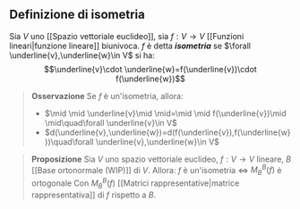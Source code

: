## Definizione di isometria
Sia $V$ uno [[Spazio vettoriale euclideo]], sia $f:V\to V$ [[Funzioni lineari|funzione lineare]] biunivoca.
$f$ è detta ***isometria*** se $\forall \underline{v},\underline{w}\in V$ si ha:
$$\underline{v}\cdot \underline{w}=f(\underline{v})\cdot f(\underline{w})$$
>**Osservazione**
>Se $f$ è un'isometria, allora:
>	- $\mid \mid \underline{v}\mid \mid=\mid \mid f(\underline{v})\mid \mid\quad\forall \underline{v}\in V$
>	- $d(\underline{v},\underline{w})=d(f(\underline{v}),f(\underline{w}))\quad\forall \underline{v},\underline{w}\in V$

>**Proposizione**
>Sia $V$ uno spazio vettoriale euclideo, $f:V\to V$ lineare, $B$ [[Base ortonormale (WIP)]] di $V$.
>Allora:
>		$f$ è un'isometria $\iff$ $M_{B}^B(f)$ è ortogonale
>Con $M_{B}^B(f)$ [[Matrici rappresentative|matrice rappresentativa]] di $f$ rispetto a $B$.

